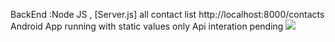 BackEnd :Node JS ,  [Server.js] all contact list 
http://localhost:8000/contacts
Android App running with static values only
Api interation pending
![](images/all.png)

